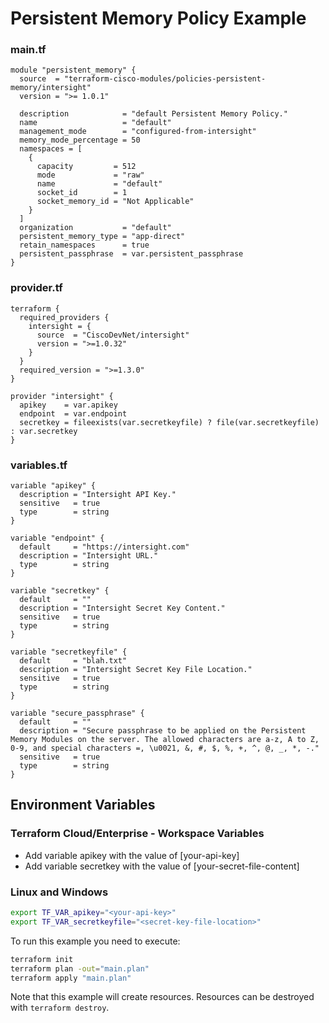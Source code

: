 <!-- BEGIN_TF_DOCS -->
# Persistent Memory Policy Example

### main.tf
```hcl
module "persistent_memory" {
  source  = "terraform-cisco-modules/policies-persistent-memory/intersight"
  version = ">= 1.0.1"

  description            = "default Persistent Memory Policy."
  name                   = "default"
  management_mode        = "configured-from-intersight"
  memory_mode_percentage = 50
  namespaces = [
    {
      capacity         = 512
      mode             = "raw"
      name             = "default"
      socket_id        = 1
      socket_memory_id = "Not Applicable"
    }
  ]
  organization           = "default"
  persistent_memory_type = "app-direct"
  retain_namespaces      = true
  persistent_passphrase  = var.persistent_passphrase
}
```

### provider.tf
```hcl
terraform {
  required_providers {
    intersight = {
      source  = "CiscoDevNet/intersight"
      version = ">=1.0.32"
    }
  }
  required_version = ">=1.3.0"
}

provider "intersight" {
  apikey    = var.apikey
  endpoint  = var.endpoint
  secretkey = fileexists(var.secretkeyfile) ? file(var.secretkeyfile) : var.secretkey
}
```

### variables.tf
```hcl
variable "apikey" {
  description = "Intersight API Key."
  sensitive   = true
  type        = string
}

variable "endpoint" {
  default     = "https://intersight.com"
  description = "Intersight URL."
  type        = string
}

variable "secretkey" {
  default     = ""
  description = "Intersight Secret Key Content."
  sensitive   = true
  type        = string
}

variable "secretkeyfile" {
  default     = "blah.txt"
  description = "Intersight Secret Key File Location."
  sensitive   = true
  type        = string
}

variable "secure_passphrase" {
  default     = ""
  description = "Secure passphrase to be applied on the Persistent Memory Modules on the server. The allowed characters are a-z, A to Z, 0-9, and special characters =, \u0021, &, #, $, %, +, ^, @, _, *, -."
  sensitive   = true
  type        = string
}
```

## Environment Variables

### Terraform Cloud/Enterprise - Workspace Variables
- Add variable apikey with the value of [your-api-key]
- Add variable secretkey with the value of [your-secret-file-content]

### Linux and Windows
```bash
export TF_VAR_apikey="<your-api-key>"
export TF_VAR_secretkeyfile="<secret-key-file-location>"
```

To run this example you need to execute:

```bash
terraform init
terraform plan -out="main.plan"
terraform apply "main.plan"
```

Note that this example will create resources. Resources can be destroyed with `terraform destroy`.
<!-- END_TF_DOCS -->